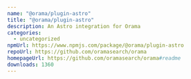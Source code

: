 ```yaml
---
name: "@orama/plugin-astro"
title: "@orama/plugin-astro"
description: An Astro integration for Orama
categories:
  - uncategorized
npmUrl: https://www.npmjs.com/package/@orama/plugin-astro
repoUrl: https://github.com/oramasearch/orama
homepageUrl: https://github.com/oramasearch/orama#readme
downloads: 1360
---
```

